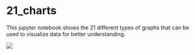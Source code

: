 # 21_charts
This jupyter notebook shows the 21 different types of graphs that can be used to visualize data for better understanding.

![](https://jixta.files.wordpress.com/2016/07/charts.png?w=816&h=9999)

